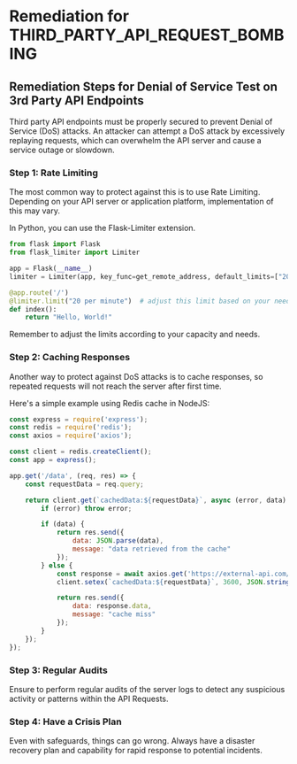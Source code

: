 # Remediation for THIRD_PARTY_API_REQUEST_BOMBING

## Remediation Steps for Denial of Service Test on 3rd Party API Endpoints
Third party API endpoints must be properly secured to prevent Denial of Service (DoS) attacks. An attacker can attempt a DoS attack by excessively replaying requests, which can overwhelm the API server and cause a service outage or slowdown. 

### Step 1: Rate Limiting
The most common way to protect against this is to use Rate Limiting. Depending on your API server or application platform, implementation of this may vary. 

In Python, you can use the Flask-Limiter extension. 

```python
from flask import Flask
from flask_limiter import Limiter

app = Flask(__name__)
limiter = Limiter(app, key_func=get_remote_address, default_limits=["200 per day", "50 per hour"])

@app.route('/')
@limiter.limit("20 per minute")  # adjust this limit based on your needs
def index():
    return "Hello, World!"
```
Remember to adjust the limits according to your capacity and needs. 

### Step 2: Caching Responses
Another way to protect against DoS attacks is to cache responses, so repeated requests will not reach the server after first time.

Here's a simple example using Redis cache in NodeJS:

```javascript
const express = require('express');
const redis = require('redis');
const axios = require('axios');

const client = redis.createClient();
const app = express();

app.get('/data', (req, res) => {
    const requestData = req.query;

    return client.get(`cachedData:${requestData}`, async (error, data) => {
        if (error) throw error;

        if (data) {
            return res.send({
                data: JSON.parse(data),
                message: "data retrieved from the cache"
            });
        } else {
            const response = await axios.get('https://external-api.com/data');
            client.setex(`cachedData:${requestData}`, 3600, JSON.stringify({ source: 'Redis Cache',...response.data}));

            return res.send({
                data: response.data,
                message: "cache miss"
            });
        }
    });
});
```

### Step 3: Regular Audits
Ensure to perform regular audits of the server logs to detect any suspicious activity or patterns within the API Requests.

### Step 4: Have a Crisis Plan
Even with safeguards, things can go wrong. Always have a disaster recovery plan and capability for rapid response to potential incidents.